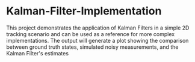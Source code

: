 # Kalman-Filter-Implementation
This project demonstrates the application of Kalman Filters in a simple 2D tracking scenario and can be used as a reference for more complex implementations.
The output will generate a plot showing the comparison between ground truth states, simulated noisy measurements, and the Kalman Filter's estimates
